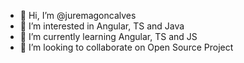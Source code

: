 - 👋 Hi, I’m @juremagoncalves
- 👀 I’m interested in Angular, TS and Java
- 🌱 I’m currently learning Angular, TS and JS
- 💞️ I’m looking to collaborate on Open Source Project 
